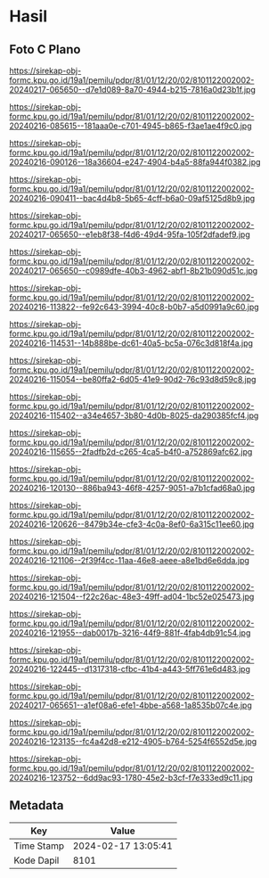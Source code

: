 # Hasil

## Foto C Plano

https://sirekap-obj-formc.kpu.go.id/19a1/pemilu/pdpr/81/01/12/20/02/8101122002002-20240217-065650--d7e1d089-8a70-4944-b215-7816a0d23b1f.jpg

https://sirekap-obj-formc.kpu.go.id/19a1/pemilu/pdpr/81/01/12/20/02/8101122002002-20240216-085615--181aaa0e-c701-4945-b865-f3ae1ae4f9c0.jpg

https://sirekap-obj-formc.kpu.go.id/19a1/pemilu/pdpr/81/01/12/20/02/8101122002002-20240216-090126--18a36604-e247-4904-b4a5-88fa944f0382.jpg

https://sirekap-obj-formc.kpu.go.id/19a1/pemilu/pdpr/81/01/12/20/02/8101122002002-20240216-090411--bac4d4b8-5b65-4cff-b6a0-09af5125d8b9.jpg

https://sirekap-obj-formc.kpu.go.id/19a1/pemilu/pdpr/81/01/12/20/02/8101122002002-20240217-065650--e1eb8f38-f4d6-49d4-95fa-105f2dfadef9.jpg

https://sirekap-obj-formc.kpu.go.id/19a1/pemilu/pdpr/81/01/12/20/02/8101122002002-20240217-065650--c0989dfe-40b3-4962-abf1-8b21b090d51c.jpg

https://sirekap-obj-formc.kpu.go.id/19a1/pemilu/pdpr/81/01/12/20/02/8101122002002-20240216-113822--fe92c643-3994-40c8-b0b7-a5d0991a9c60.jpg

https://sirekap-obj-formc.kpu.go.id/19a1/pemilu/pdpr/81/01/12/20/02/8101122002002-20240216-114531--14b888be-dc61-40a5-bc5a-076c3d818f4a.jpg

https://sirekap-obj-formc.kpu.go.id/19a1/pemilu/pdpr/81/01/12/20/02/8101122002002-20240216-115054--be80ffa2-6d05-41e9-90d2-76c93d8d59c8.jpg

https://sirekap-obj-formc.kpu.go.id/19a1/pemilu/pdpr/81/01/12/20/02/8101122002002-20240216-115402--a34e4657-3b80-4d0b-8025-da290385fcf4.jpg

https://sirekap-obj-formc.kpu.go.id/19a1/pemilu/pdpr/81/01/12/20/02/8101122002002-20240216-115655--2fadfb2d-c265-4ca5-b4f0-a752869afc62.jpg

https://sirekap-obj-formc.kpu.go.id/19a1/pemilu/pdpr/81/01/12/20/02/8101122002002-20240216-120130--886ba943-46f8-4257-9051-a7b1cfad68a0.jpg

https://sirekap-obj-formc.kpu.go.id/19a1/pemilu/pdpr/81/01/12/20/02/8101122002002-20240216-120626--8479b34e-cfe3-4c0a-8ef0-6a315c11ee60.jpg

https://sirekap-obj-formc.kpu.go.id/19a1/pemilu/pdpr/81/01/12/20/02/8101122002002-20240216-121106--2f39f4cc-11aa-46e8-aeee-a8e1bd6e6dda.jpg

https://sirekap-obj-formc.kpu.go.id/19a1/pemilu/pdpr/81/01/12/20/02/8101122002002-20240216-121504--f22c26ac-48e3-49ff-ad04-1bc52e025473.jpg

https://sirekap-obj-formc.kpu.go.id/19a1/pemilu/pdpr/81/01/12/20/02/8101122002002-20240216-121955--dab0017b-3216-44f9-881f-4fab4db91c54.jpg

https://sirekap-obj-formc.kpu.go.id/19a1/pemilu/pdpr/81/01/12/20/02/8101122002002-20240216-122445--d1317318-cfbc-41b4-a443-5ff761e6d483.jpg

https://sirekap-obj-formc.kpu.go.id/19a1/pemilu/pdpr/81/01/12/20/02/8101122002002-20240217-065651--a1ef08a6-efe1-4bbe-a568-1a8535b07c4e.jpg

https://sirekap-obj-formc.kpu.go.id/19a1/pemilu/pdpr/81/01/12/20/02/8101122002002-20240216-123135--fc4a42d8-e212-4905-b764-5254f6552d5e.jpg

https://sirekap-obj-formc.kpu.go.id/19a1/pemilu/pdpr/81/01/12/20/02/8101122002002-20240216-123752--6dd9ac93-1780-45e2-b3cf-f7e333ed9c11.jpg


## Metadata

| Key        | Value               |
| ---------- | ------------------- |
| Time Stamp | 2024-02-17 13:05:41 |
| Kode Dapil | 8101                |



